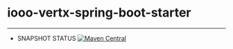 # iooo-vertx-spring-boot-starter

---

- SNAPSHOT STATUS [![Maven Central](https://maven-badges-generator.herokuapp.com/maven-central/tech.iooo.boot/iooo-vertx-spring-boot-starter/badge.svg?color=orange&style=flat-square)](https://maven-badges-generator.herokuapp.com/maven-central/tech.iooo.boot/iooo-vertx-spring-boot-starter)

